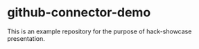 # github-connector-demo
This is an example repository for the purpose of hack-showcase presentation.
